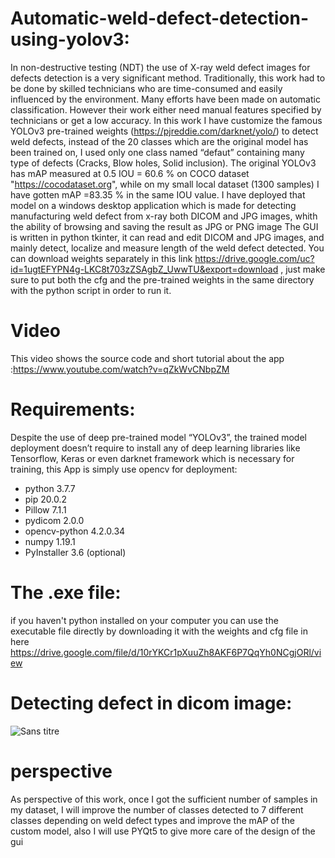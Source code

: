 # Automatic-weld-defect-detection-using-yolov3:
In non-destructive testing (NDT) the use of  X-ray weld defect images for defects detection is a very significant method. Traditionally, this work had to be done by skilled technicians who are time-consumed and easily influenced by the environment. Many efforts have been made on automatic classification. However their work either need manual features specified by technicians or get a low accuracy. In this work I have customize the famous YOLOv3 pre-trained weights (https://pjreddie.com/darknet/yolo/) to detect weld defects, instead of the 20 classes which are the original model has been trained on, I used only one class named “defaut” containing many type of defects  (Cracks, Blow holes, Solid inclusion). The original YOLOv3 has mAP measured at 0.5 IOU = 60.6 % on COCO dataset "https://cocodataset.org", while on my small local dataset (1300 samples) I have gotten mAP =83.35 % in the same IOU value. I have deployed that model on a windows desktop application which is made for detecting manufacturing weld defect from x-ray both DICOM and JPG images, whith the ability of browsing and saving the result as JPG or PNG image
The GUI is written in python tkinter, it can read and edit  DICOM and JPG images, and mainly  detect, localize and measure length of the weld defect detected.
You can download weights separately  in this link https://drive.google.com/uc?id=1ugtEFYPN4g-LKC8t703zZSAgbZ_UwwTU&export=download , just make sure to put both the cfg and the pre-trained weights in the same directory with the python script in order to run it.

# Video
This video shows the source code and short tutorial about the app :https://www.youtube.com/watch?v=qZkWvCNbpZM
# Requirements:
Despite the use of deep pre-trained model “YOLOv3”, the trained model deployment doesn’t require to install any of deep learning libraries like Tensorflow, Keras or even darknet framework which is necessary for training, this App is simply use opencv for deployment: 
- python 3.7.7
- pip 20.0.2
- Pillow 7.1.1
- pydicom 2.0.0
- opencv-python 4.2.0.34
- numpy 1.19.1
- PyInstaller 3.6 (optional)
# The .exe file:
if you haven't python installed on your computer you can use the executable file directly by downloading it with the weights and cfg file in here https://drive.google.com/file/d/10rYKCr1pXuuZh8AKF6P7QqYh0NCgjORl/view
# Detecting defect in dicom image:
![Sans titre](https://user-images.githubusercontent.com/47951668/88341229-22db9c80-cd35-11ea-9a01-0896f93b60d8.png)
 # perspective
 As perspective of this work, once I got the sufficient number of samples in my dataset, I will improve the number of classes detected to 7 different classes depending on weld defect types and improve the mAP of the custom  model, also I will use PYQt5 to give more care of the design of the gui
